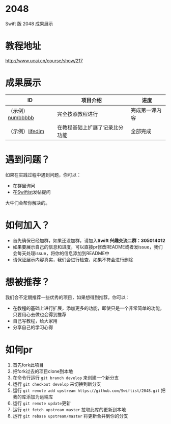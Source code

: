 2048
====

Swift 版 2048 成果展示

# 教程地址

http://www.ucai.cn/course/show/217

# 成果展示

ID|项目介绍|进度
---|---|---
（示例）[numbbbbb](http://github.com/numbbbbb/swift-2048)|完全按照教程进行|完成第一课内容
（示例）[lifedim](http://github.com/lifedim/swift-2048)|在教程基础上扩展了记录比分功能|全部完成

# 遇到问题？

如果在实践过程中遇到问题，你可以：

* 在群里询问
* 在[Swiftist](http://www.swiftist.org)发帖提问

大牛们会帮你解决的。

# 如何加入？

* 首先确保已经加群，如果还没加群，请加入**Swift 兴趣交流二群：305014012**
* 如果要展示自己的信息和进度，可以直接pr修改README或者发issue，我们会每天处理issue，将你的信息添加到README中
* 请保证展示内容真实，我们会进行检查，如果不符会进行删除

# 想被推荐？

我们会不定期推荐一些优秀的项目，如果想得到推荐，你可以：

* 在教程的基础上进行扩展，添加更多的功能，即使只是一个非常简单的功能，只要用心去做也会得到推荐
* 自己写教程，给大家用
* 分享自己的学习心得

# 如何pr

1. 首先fork此项目
2. 把fork过去的项目clone到本地
3. 在命令行运行 `git branch develop` 来创建一个新分支
4. 运行 `git checkout develop` 来切换到新分支
5. 运行 `git remote add upstream https://github.com/Swiftist/2048.git` 把我的库添加为远端库
6. 运行 `git remote update`更新
7. 运行 `git fetch upstream master` 拉取此库的更新到本地
8. 运行 `git rebase upstream/master` 将更新合并到你的分支

